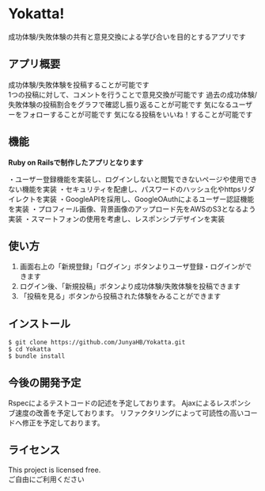 # Yokatta!
 
成功体験/失敗体験の共有と意見交換による学び合いを目的とするアプリです
 
## アプリ概要
 
成功体験/失敗体験を投稿することが可能です<br>
1つの投稿に対して、コメントを行うことで意見交換が可能です
過去の成功体験/失敗体験の投稿割合をグラフで確認し振り返ることが可能です
気になるユーザーをフォローすることが可能です
気になる投稿をいいね！することが可能です
  
## 機能

**Ruby on Railsで制作したアプリとなります**

・ユーザー登録機能を実装し、ログインしないと閲覧できないページや使用できない機能を実装
・セキュリティを配慮し、パスワードのハッシュ化やhttpsリダイレクトを実装
・GoogleAPIを採用し、GoogleOAuthによるユーザー認証機能を実装
・プロフィール画像、背景画像のアップロード先をAWSのS3となるよう実装
・スマートフォンの使用を考慮し、レスポンシブデザインを実装
 
## 使い方
 
1. 画面右上の「新規登録」「ログイン」ボタンよりユーザ登録・ログインができます
2. ログイン後、「新規投稿」ボタンより成功体験/失敗体験を投稿できます
3. 「投稿を見る」ボタンから投稿された体験をみることができます
 
## インストール
 
```
$ git clone https://github.com/JunyaHB/Yokatta.git
$ cd Yokatta
$ bundle install
```
 
## 今後の開発予定
 
Rspecによるテストコードの記述を予定しております。
Ajaxによるレスポンシブ速度の改善を予定しております。
リファクタリングによって可読性の高いコードへ修正を予定しております。
  
## ライセンス

This project is licensed free.  
ご自由にご利用ください
